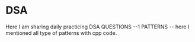 # DSA
Here I am sharing daily practicing DSA QUESTIONS 
--1 PATTERNS 
-- here I mentioned all type of patterns with cpp code.
 